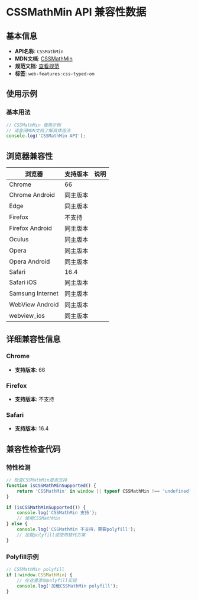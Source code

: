 # CSSMathMin API 兼容性数据

## 基本信息

- **API名称**: `CSSMathMin`
- **MDN文档**: [CSSMathMin](https://developer.mozilla.org/docs/Web/API/CSSMathMin)
- **规范文档**: [查看规范](https://drafts.css-houdini.org/css-typed-om/#cssmathmin)
- **标签**: `web-features:css-typed-om`

## 使用示例

### 基本用法

```javascript
// CSSMathMin 使用示例
// 请查阅MDN文档了解具体用法
console.log('CSSMathMin API');
```

## 浏览器兼容性

| 浏览器 | 支持版本 | 说明 |
|--------|----------|------|
| Chrome | 66 |  |
| Chrome Android | 同主版本 |  |
| Edge | 同主版本 |  |
| Firefox | 不支持 |  |
| Firefox Android | 同主版本 |  |
| Oculus | 同主版本 |  |
| Opera | 同主版本 |  |
| Opera Android | 同主版本 |  |
| Safari | 16.4 |  |
| Safari iOS | 同主版本 |  |
| Samsung Internet | 同主版本 |  |
| WebView Android | 同主版本 |  |
| webview_ios | 同主版本 |  |

## 详细兼容性信息

### Chrome

- **支持版本**: 66

### Firefox

- **支持版本**: 不支持

### Safari

- **支持版本**: 16.4

## 兼容性检查代码

### 特性检测

```javascript
// 检查CSSMathMin是否支持
function isCSSMathMinSupported() {
    return 'CSSMathMin' in window || typeof CSSMathMin !== 'undefined';
}

if (isCSSMathMinSupported()) {
    console.log('CSSMathMin 支持');
    // 使用CSSMathMin
} else {
    console.log('CSSMathMin 不支持，需要polyfill');
    // 加载polyfill或使用替代方案
}
```

### Polyfill示例

```javascript
// CSSMathMin polyfill
if (!window.CSSMathMin) {
    // 在这里添加polyfill实现
    console.log('加载CSSMathMin polyfill');
}
```

